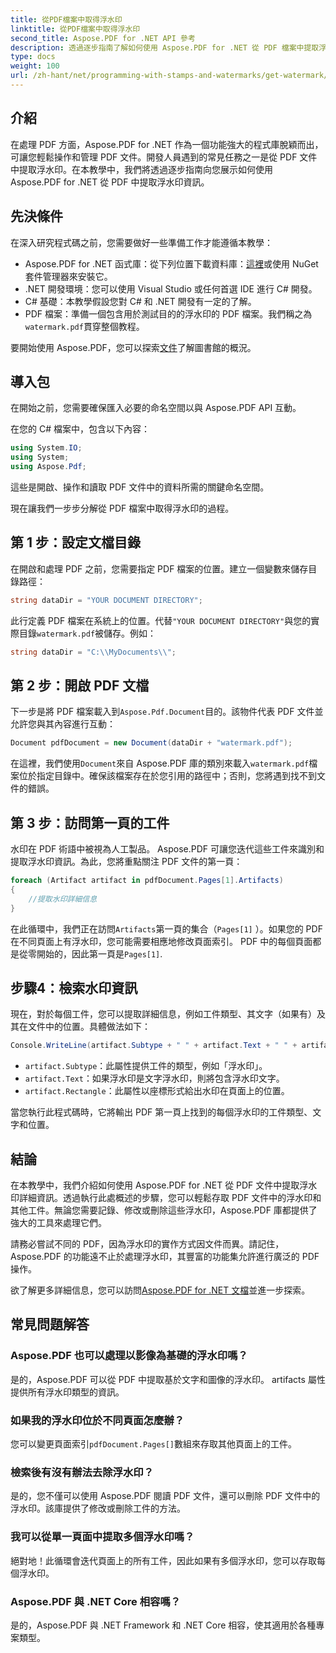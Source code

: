 ```yaml
---
title: 從PDF檔案中取得浮水印
linktitle: 從PDF檔案中取得浮水印
second_title: Aspose.PDF for .NET API 參考
description: 透過逐步指南了解如何使用 Aspose.PDF for .NET 從 PDF 檔案中提取浮水印。水印提取詳細教程。
type: docs
weight: 100
url: /zh-hant/net/programming-with-stamps-and-watermarks/get-watermark/
---
```

## 介紹

在處理 PDF 方面，Aspose.PDF for .NET 作為一個功能強大的程式庫脫穎而出，可讓您輕鬆操作和管理 PDF 文件。開發人員遇到的常見任務之一是從 PDF 文件中提取浮水印。在本教學中，我們將透過逐步指南向您展示如何使用 Aspose.PDF for .NET 從 PDF 中提取浮水印資訊。

## 先決條件

在深入研究程式碼之前，您需要做好一些準備工作才能遵循本教學：

-  Aspose.PDF for .NET 函式庫：從下列位置下載資料庫：[這裡](https://releases.aspose.com/pdf/net/)或使用 NuGet 套件管理器來安裝它。
- .NET 開發環境：您可以使用 Visual Studio 或任何首選 IDE 進行 C# 開發。
- C# 基礎：本教學假設您對 C# 和 .NET 開發有一定的了解。
-  PDF 檔案：準備一個包含用於測試目的的浮水印的 PDF 檔案。我們稱之為`watermark.pdf`貫穿整個教程。

要開始使用 Aspose.PDF，您可以探索[文件](https://reference.aspose.com/pdf/net/)了解圖書館的概況。

## 導入包

在開始之前，您需要確保匯入必要的命名空間以與 Aspose.PDF API 互動。 

在您的 C# 檔案中，包含以下內容：

```csharp
using System.IO;
using System;
using Aspose.Pdf;
```

這些是開啟、操作和讀取 PDF 文件中的資料所需的關鍵命名空間。

現在讓我們一步步分解從 PDF 檔案中取得浮水印的過程。

## 第 1 步：設定文檔目錄

在開啟和處理 PDF 之前，您需要指定 PDF 檔案的位置。建立一個變數來儲存目錄路徑：

```csharp
string dataDir = "YOUR DOCUMENT DIRECTORY";
```

此行定義 PDF 檔案在系統上的位置。代替`"YOUR DOCUMENT DIRECTORY"`與您的實際目錄`watermark.pdf`被儲存。例如：

```csharp
string dataDir = "C:\\MyDocuments\\";
```

## 第 2 步：開啟 PDF 文檔

下一步是將 PDF 檔案載入到`Aspose.Pdf.Document`目的。該物件代表 PDF 文件並允許您與其內容進行互動：

```csharp
Document pdfDocument = new Document(dataDir + "watermark.pdf");
```

在這裡，我們使用`Document`來自 Aspose.PDF 庫的類別來載入`watermark.pdf`檔案位於指定目錄中。確保該檔案存在於您引用的路徑中；否則，您將遇到找不到文件的錯誤。

## 第 3 步：訪問第一頁的工件

水印在 PDF 術語中被視為人工製品。 Aspose.PDF 可讓您迭代這些工件來識別和提取浮水印資訊。為此，您將重點關注 PDF 文件的第一頁：

```csharp
foreach (Artifact artifact in pdfDocument.Pages[1].Artifacts)
{
    //提取水印詳細信息
}
```

在此循環中，我們正在訪問`Artifacts`第一頁的集合（`Pages[1]` ）。如果您的 PDF 在不同頁面上有浮水印，您可能需要相應地修改頁面索引。 PDF 中的每個頁面都是從零開始的，因此第一頁是`Pages[1]`.

## 步驟4：檢索水印資訊

現在，對於每個工件，您可以提取詳細信息，例如工件類型、其文字（如果有）及其在文件中的位置。具體做法如下：

```csharp
Console.WriteLine(artifact.Subtype + " " + artifact.Text + " " + artifact.Rectangle);
```

- `artifact.Subtype`：此屬性提供工件的類型，例如「浮水印」。
- `artifact.Text`：如果浮水印是文字浮水印，則將包含浮水印文字。
- `artifact.Rectangle`：此屬性以座標形式給出水印在頁面上的位置。

當您執行此程式碼時，它將輸出 PDF 第一頁上找到的每個浮水印的工件類型、文字和位置。

## 結論

在本教學中，我們介紹如何使用 Aspose.PDF for .NET 從 PDF 文件中提取浮水印詳細資訊。透過執行此處概述的步驟，您可以輕鬆存取 PDF 文件中的浮水印和其他工件。無論您需要記錄、修改或刪除這些浮水印，Aspose.PDF 庫都提供了強大的工具來處理它們。

請務必嘗試不同的 PDF，因為浮水印的實作方式因文件而異。請記住，Aspose.PDF 的功能遠不止於處理浮水印，其豐富的功能集允許進行廣泛的 PDF 操作。

欲了解更多詳細信息，您可以訪問[Aspose.PDF for .NET 文檔](https://reference.aspose.com/pdf/net/)並進一步探索。

## 常見問題解答

### Aspose.PDF 也可以處理以影像為基礎的浮水印嗎？
是的，Aspose.PDF 可以從 PDF 中提取基於文字和圖像的浮水印。 artifacts 屬性提供所有浮水印類型的資訊。

### 如果我的浮水印位於不同頁面怎麼辦？
您可以變更頁面索引`pdfDocument.Pages[]`數組來存取其他頁面上的工件。

### 檢索後有沒有辦法去除浮水印？
是的，您不僅可以使用 Aspose.PDF 閱讀 PDF 文件，還可以刪除 PDF 文件中的浮水印。該庫提供了修改或刪除工件的方法。

### 我可以從單一頁面中提取多個浮水印嗎？
絕對地！此循環會迭代頁面上的所有工件，因此如果有多個浮水印，您可以存取每個浮水印。

### Aspose.PDF 與 .NET Core 相容嗎？
是的，Aspose.PDF 與 .NET Framework 和 .NET Core 相容，使其適用於各種專案類型。